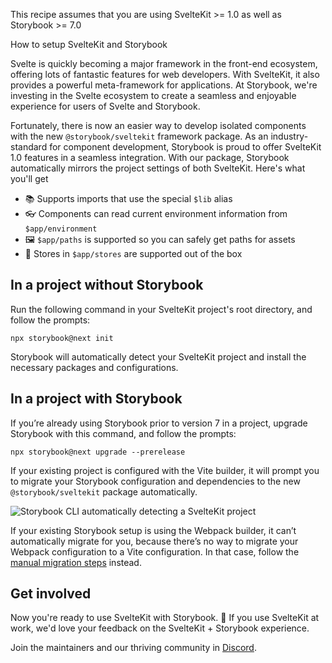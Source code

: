 <div class="aside aside__no-top">

This recipe assumes that you are using SvelteKit >= 1.0 as well as Storybook >= 7.0

</div>

<RecipeHeader>

How to setup SvelteKit and Storybook

</RecipeHeader>

Svelte is quickly becoming a major framework in the front-end ecosystem, offering lots of fantastic features for web developers. With SvelteKit, it also provides a powerful meta-framework for applications. At Storybook, we're investing in the Svelte ecosystem to create a seamless and enjoyable experience for users of Svelte and Storybook.

Fortunately, there is now an easier way to develop isolated components with the new `@storybook/sveltekit` framework package. As an industry-standard for component development, Storybook is proud to offer SvelteKit 1.0 features in a seamless integration. With our package, Storybook automatically mirrors the project settings of both SvelteKit. Here's what you'll get

- 📚 Supports imports that use the special `$lib` alias
- 👓 Components can read current environment information from `$app/environment`
- 🖼️ `$app/paths` is supported so you can safely get paths for assets
- 🛒 Stores in `$app/stores` are supported out of the box

## In a project without Storybook

Run the following command in your SvelteKit project's root directory, and follow the prompts:

```shell
npx storybook@next init
```

Storybook will automatically detect your SvelteKit project and install the necessary packages and configurations.

## In a project with Storybook

If you’re already using Storybook prior to version 7 in a project, upgrade Storybook with this command, and follow the prompts:

```shell
npx storybook@next upgrade --prerelease
```

If your existing project is configured with the Vite builder, it will prompt you to migrate your Storybook configuration and dependencies to the new `@storybook/sveltekit` package automatically.

![Storybook CLI automatically detecting a SvelteKit project](https://storybookblog.ghost.io/content/images/2023/02/Untitled--1-.png)

If your existing Storybook setup is using the Webpack builder, it can’t automatically migrate for you, because there’s no way to migrate your Webpack configuration to a Vite configuration. In that case, follow the [manual migration steps](https://github.com/storybookjs/storybook/tree/next/code/frameworks/sveltekit#manual-migration) instead.

## Get involved

Now you're ready to use SvelteKit with Storybook. 🎉 If you use SvelteKit at work, we'd love your feedback on the SvelteKit + Storybook experience.

Join the maintainers and our thriving community in [Discord](https://discord.gg/storybook).
